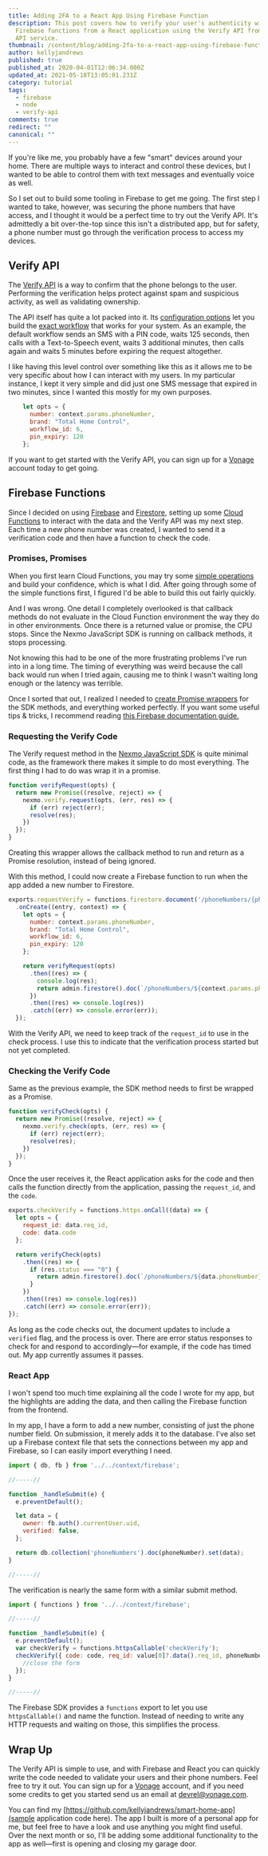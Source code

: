```yaml
---
title: Adding 2FA to a React App Using Firebase Function
description: This post covers how to verify your user's authenticity with
  Firebase functions from a React application using the Verify API from Vonage
  API service.
thumbnail: /content/blog/adding-2fa-to-a-react-app-using-firebase-function/E_Verify-with-React-Firebase_1200x600.png
author: kellyjandrews
published: true
published_at: 2020-04-01T12:06:34.000Z
updated_at: 2021-05-18T13:05:01.231Z
category: tutorial
tags:
  - firebase
  - node
  - verify-api
comments: true
redirect: ""
canonical: ""
---
```

If you're like me, you probably have a few "smart" devices around your home. There are multiple ways to interact and control these devices, but I wanted to be able to control them with text messages and eventually voice as well.  

So I set out to build some tooling in Firebase to get me going.  The first step I wanted to take, however, was securing the phone numbers that have access, and I thought it would be a perfect time to try out the Verify API. It's admittedly a bit over-the-top since this isn't a distributed app, but for safety, a phone number must go through the verification process to access my devices.  

<sign-up number></sign-up>

## Verify API

The [Verify API](https://developer.nexmo.com/verify/overview) is a way to confirm that the phone belongs to the user.  Performing the verification helps protect against spam and suspicious activity, as well as validating ownership.  

The API itself has quite a lot packed into it. Its [configuration options](https://developer.nexmo.com/verify/guides/changing-default-timings) let you build the [exact workflow](https://developer.nexmo.com/verify/guides/workflows-and-events) that works for your system. As an example, the default workflow sends an SMS with a PIN code, waits 125 seconds, then calls with a Text-to-Speech event, waits 3 additional minutes, then calls again and waits 5 minutes before expiring the request altogether.

I like having this level control over something like this as it allows me to be very specific about how I can interact with my users. In my particular instance, I kept it very simple and did just one SMS message that expired in two minutes, since I wanted this mostly for my own purposes.

```js
    let opts = {
      number: context.params.phoneNumber,
      brand: "Total Home Control",
      workflow_id: 6,
      pin_expiry: 120
    };
```

If you want to get started with the Verify API, you can sign up for a [Vonage](https://dashboard.nexmo.com/sign-up) account today to get going.

## Firebase Functions

Since I decided on using [Firebase](https://firebase.google.com/) and [Firestore](https://firebase.google.com/products/firestore), setting up some [Cloud Functions](https://firebase.google.com/products/functions) to interact with the data and the Verify API was my next step. Each time a new phone number was created, I wanted to send it a verification code and then have a function to check the code.  

### Promises, Promises

When you first learn Cloud Functions, you may try some [simple operations](https://firebase.google.com/docs/functions/get-started) and build your confidence,  which is what I did. After going through some of the simple functions first, I figured I'd be able to build this out fairly quickly.  

And I was wrong.  One detail I completely overlooked is that callback methods do not evaluate in the Cloud Function environment the way they do in other environments. Once there is a returned value or promise, the CPU stops. Since the Nexmo JavaScript SDK is running on callback methods, it stops processing.

Not knowing this had to be one of the more frustrating problems I've run into in a long time.  The timing of everything was weird because the call back would run when I tried again, causing me to think I wasn't waiting long enough or the latency was terrible.  

Once I sorted that out, I realized I needed to [create Promise wrappers](https://developer.mozilla.org/en-US/docs/Web/JavaScript/Guide/Using_promises) for the SDK methods, and everything worked perfectly. If you want some useful tips & tricks, I recommend reading [this Firebase documentation guide.](https://firebase.google.com/docs/functions/tips)

### Requesting the Verify Code

The Verify request method in the [Nexmo JavaScript SDK](https://developer.nexmo.com/sdk/stitch/javascript/) is quite minimal code, as the framework there makes it simple to do most everything. The first thing I had to do was wrap it in a promise.

```js
function verifyRequest(opts) {
  return new Promise((resolve, reject) => {
    nexmo.verify.request(opts, (err, res) => {
      if (err) reject(err);
      resolve(res);
    })
  });
}
```

Creating this wrapper allows the callback method to run and return as a Promise resolution, instead of being ignored.

With this method, I could now create a Firebase function to run when the app added a new number to Firestore.

```js
exports.requestVerify = functions.firestore.document('/phoneNumbers/{phoneNumber}')
  .onCreate((entry, context) => {
    let opts = {
      number: context.params.phoneNumber,
      brand: "Total Home Control",
      workflow_id: 6,
      pin_expiry: 120
    };

    return verifyRequest(opts)
      .then((res) => {
        console.log(res);
        return admin.firestore().doc(`/phoneNumbers/${context.params.phoneNumber}`).update({ req_id: res.request_id })
      })
      .then((res) => console.log(res))
      .catch((err) => console.error(err));
  });

```

With the Verify API, we need to keep track of the `request_id` to use in the check process. I use this to indicate that the verification process started but not yet completed.  

### Checking the Verify Code

Same as the previous example, the SDK method needs to first be wrapped as a Promise. 

```js
function verifyCheck(opts) {
  return new Promise((resolve, reject) => {
    nexmo.verify.check(opts, (err, res) => {
      if (err) reject(err);
      resolve(res);
    })
  });
}
```

Once the user receives it, the React application asks for the code and then calls the function directly from the application, passing the `request_id`, and the `code`. 

```js
exports.checkVerify = functions.https.onCall((data) => {
  let opts = {
    request_id: data.req_id,
    code: data.code
  };

  return verifyCheck(opts)
    .then((res) => {
      if (res.status === "0") {
        return admin.firestore().doc(`/phoneNumbers/${data.phoneNumber}`).update({ req_id: null, verified: true });
      }
    })
    .then((res) => console.log(res))
    .catch((err) => console.error(err));
});
```

As long as the code checks out, the document updates to include a `verified` flag, and the process is over.  There are error status responses to check for and respond to accordingly—for example, if the code has timed out. My app currently assumes it passes.


### React App

I won't spend too much time explaining all the code I wrote for my app, but the highlights are adding the data, and then calling the Firebase function from the frontend.

In my app, I have a form to add a new number, consisting of just the phone number field. On submission, it merely adds it to the database. I've also set up a Firebase context file that sets the connections between my app and Firebase, so I can easily import everything I need.

```js
import { db, fb } from '../../context/firebase';

//-----//

function _handleSubmit(e) {
  e.preventDefault();

  let data = {
    owner: fb.auth().currentUser.uid,
    verified: false,
  };

  return db.collection('phoneNumbers').doc(phoneNumber).set(data);
}

//-----//
```

The verification is nearly the same form with a similar submit method.

```js
import { functions } from '../../context/firebase';

//-----//

function _handleSubmit(e) {
  e.preventDefault();
  var checkVerify = functions.httpsCallable('checkVerify');
  checkVerify({ code: code, req_id: value[0]?.data().req_id, phoneNumber: value[0]?.id }).then(function (result) {
    //close the form
  });
}

//-----//
```

The Firebase SDK provides a `functions` export to let you use `httpsCallable()` and name the function. Instead of needing to write any HTTP requests and waiting on those, this simplifies the process.


## Wrap Up

The Verify API is simple to use, and with Firebase and React you can quickly write the code needed to validate your users and their phone numbers. Feel free to try it out. You can sign up for a [Vonage](https://dashboard.nexmo.com/sign-up) account, and if you need some credits to get you started send us an email at devrel@vonage.com.

You can find my [https://github.com/kellyjandrews/smart-home-app](sample application code here). The app I built is more of a personal app for me, but feel free to have a look and use anything you might find useful.  Over the next month or so, I'll be adding some additional functionality to the app as well—first is opening and closing my garage door.
